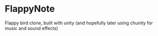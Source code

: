 # FlappyNote
Flappy bird clone, built with unity (and hopefully later using chunity for music and sound effects)
